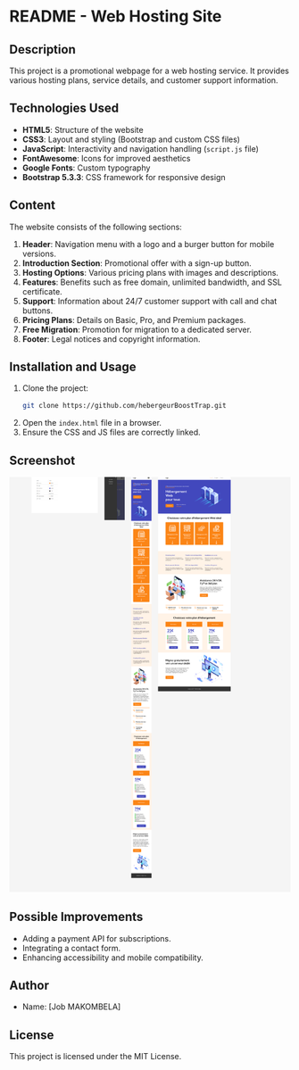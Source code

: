 # README - Web Hosting Site

## Description
This project is a promotional webpage for a web hosting service. It provides various hosting plans, service details, and customer support information.

## Technologies Used
- **HTML5**: Structure of the website
- **CSS3**: Layout and styling (Bootstrap and custom CSS files)
- **JavaScript**: Interactivity and navigation handling (`script.js` file)
- **FontAwesome**: Icons for improved aesthetics
- **Google Fonts**: Custom typography
- **Bootstrap 5.3.3**: CSS framework for responsive design

## Content
The website consists of the following sections:
1. **Header**: Navigation menu with a logo and a burger button for mobile versions.
2. **Introduction Section**: Promotional offer with a sign-up button.
3. **Hosting Options**: Various pricing plans with images and descriptions.
4. **Features**: Benefits such as free domain, unlimited bandwidth, and SSL certificate.
5. **Support**: Information about 24/7 customer support with call and chat buttons.
6. **Pricing Plans**: Details on Basic, Pro, and Premium packages.
7. **Free Migration**: Promotion for migration to a dedicated server.
8. **Footer**: Legal notices and copyright information.

## Installation and Usage
1. Clone the project:
   ```sh
   git clone https://github.com/hebergeurBoostTrap.git
   ```
2. Open the `index.html` file in a browser.
3. Ensure the CSS and JS files are correctly linked.

## Screenshot
![Site Preview](media/screenshot.png)

## Possible Improvements
- Adding a payment API for subscriptions.
- Integrating a contact form.
- Enhancing accessibility and mobile compatibility.

## Author
- Name: [Job MAKOMBELA]

## License
This project is licensed under the MIT License.

